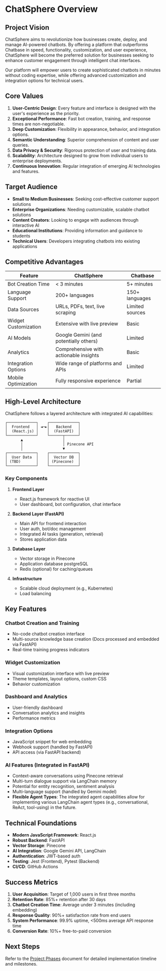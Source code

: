 # ChatSphere Overview

## Project Vision

ChatSphere aims to revolutionize how businesses create, deploy, and manage AI-powered chatbots. By offering a platform that outperforms Chatbase in speed, functionality, customization, and user experience, ChatSphere will become the preferred solution for businesses seeking to enhance customer engagement through intelligent chat interfaces.

Our platform will empower users to create sophisticated chatbots in minutes without coding expertise, while offering advanced customization and integration options for technical users.

## Core Values

1. **User-Centric Design**: Every feature and interface is designed with the user's experience as the priority.
2. **Exceptional Performance**: Fast bot creation, training, and response times are non-negotiable.
3. **Deep Customization**: Flexibility in appearance, behavior, and integration options.
4. **Semantic Understanding**: Superior comprehension of content and user queries.
5. **Data Privacy & Security**: Rigorous protection of user and training data.
6. **Scalability**: Architecture designed to grow from individual users to enterprise deployments.
7. **Continuous Innovation**: Regular integration of emerging AI technologies and features.

## Target Audience

- **Small to Medium Businesses**: Seeking cost-effective customer support solutions
- **Enterprise Organizations**: Needing customizable, scalable chatbot solutions
- **Content Creators**: Looking to engage with audiences through interactive AI
- **Educational Institutions**: Providing information and guidance to students
- **Technical Users**: Developers integrating chatbots into existing applications

## Competitive Advantages

| Feature | ChatSphere | Chatbase |
|---------|------------|----------|
| Bot Creation Time | &lt; 3 minutes | 5+ minutes |
| Language Support | 200+ languages | 150+ languages |
| Data Sources | URLs, PDFs, text, live scraping | Limited sources |
| Widget Customization | Extensive with live preview | Basic |
| AI Models | Google Gemini (and potentially others) | Limited |
| Analytics | Comprehensive with actionable insights | Basic |
| Integration Options | Wide range of platforms and APIs | Limited |
| Mobile Optimization | Fully responsive experience | Partial |

## High-Level Architecture

ChatSphere follows a layered architecture with integrated AI capabilities:

```
┌─────────────┐    ┌─────────────┐
│  Frontend   │ ◄─►│   Backend   │
│  (React.js) │    │  (FastAPI)  │
└─────────────┘    └──────┬──────┘
       ▲                  │
       │                  │ Pinecone API
       │                  ▼
┌─────────────┐    ┌─────────────┐
│  User Data  │    │  Vector DB  │
│ (TBD)       │    │ (Pinecone)  │
└─────────────┘    └─────────────┘
```

### Key Components

1. **Frontend Layer**
   - React.js framework for reactive UI
   - User dashboard, bot configuration, chat interface

2. **Backend Layer (FastAPI)**
   - Main API for frontend interaction
   - User auth, bot/doc management
   - Integrated AI tasks (generation, retrieval)
   - Stores application data 

3. **Database Layer**
   - Vector storage in Pinecone
   - Application database postgreSQL
   - Redis (optional) for caching/queues

4. **Infrastructure**
   - Scalable cloud deployment (e.g., Kubernetes)
   - Load balancing

## Key Features

### Chatbot Creation and Training
- No-code chatbot creation interface
- Multi-source knowledge base creation (Docs processed and embedded via FastAPI)
- Real-time training progress indicators

### Widget Customization
- Visual customization interface with live preview
- Theme templates, layout options, custom CSS
- Behavior customization

### Dashboard and Analytics
- User-friendly dashboard
- Conversation analytics and insights
- Performance metrics

### Integration Options
- JavaScript snippet for web embedding
- Webhook support (handled by FastAPI)
- API access (via FastAPI backend)

### AI Features (Integrated in FastAPI)
- Context-aware conversations using Pinecone retrieval
- Multi-turn dialogue support via LangChain memory
- Potential for entity recognition, sentiment analysis
- Multi-language support (handled by Gemini model)
- **Flexible Agent Types**: The integrated agent capabilities allow for implementing various LangChain agent types (e.g., conversational, ReAct, tool-using) in the future.

## Technical Foundations

- **Modern JavaScript Framework**: React.js
- **Robust Backend**: FastAPI
- **Vector Storage**: Pinecone
- **AI Integration**: Google Gemini API, LangChain
- **Authentication**: JWT-based auth
- **Testing**: Jest (Frontend), Pytest (Backend)
- **CI/CD**: GitHub Actions

## Success Metrics

1. **User Acquisition**: Target of 1,000 users in first three months
2. **Retention Rate**: 85%+ retention after 30 days
3. **Chatbot Creation Time**: Average under 3 minutes (including embedding)
4. **Response Quality**: 90%+ satisfaction rate from end users
5. **System Performance**: 99.9% uptime, &lt;500ms average API response time
6. **Conversion Rate**: 10%+ free-to-paid conversion

## Next Steps

Refer to the [Project Phases](./02-project-phases.md) document for detailed implementation timeline and milestones. 